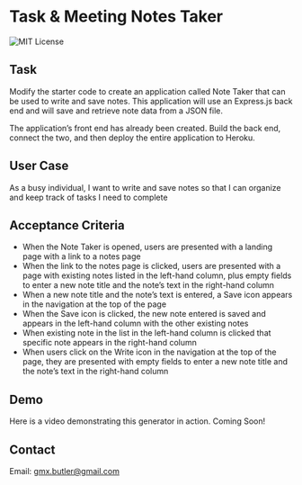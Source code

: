 # Task & Meeting Notes Taker

![MIT License](https://img.shields.io/badge/License-MIT-brightgreen)

## Task

Modify the starter code to create an application called Note Taker that can be used to write and save notes. This application will use an Express.js back end and will save and retrieve note data from a JSON file.

The application’s front end has already been created. Build the back end, connect the two, and then deploy the entire application to Heroku.

## User Case

As a busy individual, I want to write and save notes so that I can organize and keep track of tasks I need to complete

## Acceptance Criteria

- When the Note Taker is opened, users are presented with a landing page with a link to a notes page
- When the link to the notes page is clicked, users are presented with a page with existing notes listed in the left-hand column, plus empty fields to enter a new note title and the note’s text in the right-hand column
- When a new note title and the note’s text is entered, a Save icon appears in the navigation at the top of the page
- When the Save icon is clicked, the new note entered is saved and appears in the left-hand column with the other existing notes
- When existing note in the list in the left-hand column is clicked that specific note appears in the right-hand column
- When users click on the Write icon in the navigation at the top of the page, they are presented with empty fields to enter a new note title and the note’s text in the right-hand column

## Demo

Here is a video demonstrating this generator in action.
Coming Soon! <!-- ![Click here to see the demo](#) -->

## Contact

Email: gmx.butler@gmail.com
